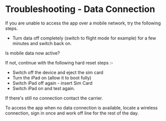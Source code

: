 # Troubleshooting - Data Connection

If you are unable to access the app over a mobile network, try the
following steps.

-   Turn data off completely (switch to flight mode for example) for a
    few minutes and switch back on.

Is mobile data now active?

If not, continue with the following hard reset steps :-

-   Switch off the device and eject the sim card
-   Turn the iPad on (allow it to boot fully)
-   Switch iPad off again - insert Sim Card
-   Switch iPad on and test again.

If there\'s still no connection contact the carrier.

To access the app when no data connection is available, locate a
wireless connection, sign in once and work off line for the rest of the
day.
